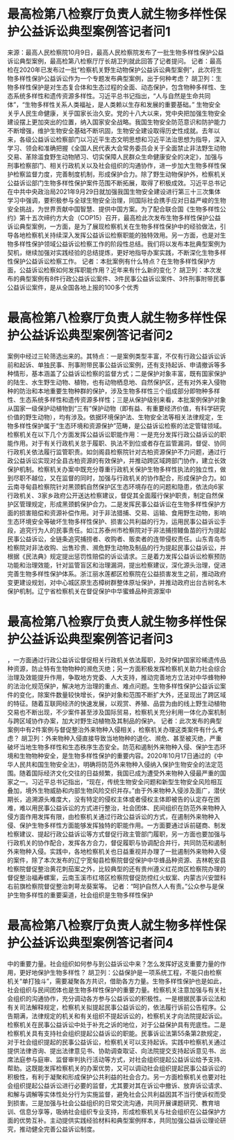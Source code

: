 # 最高检第八检察厅负责人就生物多样性保护公益诉讼典型案例答记者问1

来源：最高人民检察院10月9日，最高人民检察院发布了一批生物多样性保护公益诉讼典型案例，最高检第八检察厅厅长胡卫列就此回答了记者提问。 记者：最高检在2020年已发布过一批“检察机关野生动物保护公益诉讼典型案例”，此次将生物多样性保护公益诉讼作为一个专题发布典型案例，出于何种考虑？ 胡卫列：生物多样性保护是对生态复合体和生态过程的全面、动态保护，包含物种多样性、生态系统多样性和遗传资源多样性。习近平总书记指出，“人与自然是生命共同体”，“生物多样性关系人类福祉，是人类赖以生存和发展的重要基础。” 生物安全关乎人民生命健康，关乎国家长治久安。党的十八大以来，党中央把加强生物安全建设摆上更加突出的位置，纳入国家安全战略。我国生物安全防范意识和防护能力不断增强，维护生物安全基础不断巩固，生物安全建设取得历史性成就。去年以来，各级公益诉讼检察部门以习近平生态文明思想和习近平法治思想为指导，深入学习、领会和准确把握《全国人民代表大会常务委员会关于全面禁止非法野生动物交易、革除滥食野生动物陋习、切实保障人民群众生命健康安全的决定》，加强与刑事检察部门、相关行政机关以及社会组织的沟通协作，进一步加大生物多样性保护检察监督力度，完善制度机制，形成保护合力。除了野生动物保护外，检察机关公益诉讼部门生物多样性保护案件范围不断拓展，取得了积极成效。习近平总书记在中共中央政治局2021年9月29日就加强我国生物安全建设进行第三十三次集体学习中强调，要积极参与全球生物安全治理，同国际社会携手应对日益严峻的生物安全挑战，为世界贡献中国智慧、提供中国方案。为了配合联合国《生物多样性公约》第十五次缔约方大会（COP15）召开，最高检此次发布生物多样性保护公益诉讼典型案例，一方面，是为了展现检察机关在生物多样性保护中的经验做法，引导各地检察机关持续深入发挥公益诉讼检察职能的独特效用。另一方面，也是对生物多样性保护领域公益诉讼检察工作的阶段性总结。我们将以发布本批典型案例为契机，继续加强对实践经验的总结提炼，更好地指导办案实践，不断深化生物多样性保护公益诉讼检察工作。 记者：本批案例有什么特点？在生物多样性保护方面，公益诉讼检察如何发挥职能作用？近年来有什么新的变化？ 胡卫列：本次发布的典型案例有8件行政公益诉讼案件、3件民事公益诉讼案件、3件刑事附带民事公益诉讼案件，是从全国各地上报的100多个优秀

# 最高检第八检察厅负责人就生物多样性保护公益诉讼典型案例答记者问2

案例中经过三轮筛选出来的。其特点：一是案例类型丰富，不仅有行政公益诉讼诉前和起诉、单独民事、刑事附带民事公益诉讼案例，还有支持起诉、申请撤诉等多种情形，基本涵盖了公益诉讼检察的监督方式；二是保护对象丰富，既有国家保护的陆生、水生野生动物、植物，也有动物栖息地、自然保护区，还有对外来入侵物种的防治和本地重要生物种群的保护，涉及生物多样性三个组成部分即物种多样性、生态系统多样性和遗传资源多样性；三是从保护级别来看，本批案例保护对象从国家一级保护动植物到“三有”保护动物（即有益、有重要经济价值，有科学研究价值的野生动物），均有涉及。依据环境保护法、生物安全法等相关法律规定，生物多样性保护属于“生态环境和资源保护”范畴，是公益诉讼检察的法定管辖领域。检察机关在以下几个方面发挥公益诉讼职能作用：一是充分发挥行政公益诉讼的职能作用。对于有关行政机关怠于履职、执法不到位或者存在监管漏洞，督促、协同行政机关依法履行监管职责。如剑阁县检察院针对古柏资源保护不力问题，通过行政公益诉讼实现对全县古柏资源的有效保护，并推动跨区域跨部门协作，建立长效保护机制。检察机关办案中既充分尊重行政机关保护生物多样性执法的独立性，做到尽职不越位，又在监督的同时，加强与行政机关的协作配合，形成保护合力。如云南寻甸县检察院针对黑颈鹤自然保护区生态环境存在的问题和隐患，依法向6家行政机关、3家乡政府公开送达检察建议，督促其全面履行保护职责，制定自然保护区管理规定，形成黑颈鹤保护合力。二是发挥民事公益诉讼在生物多样性保护方面的损害赔偿和资源补偿作用。对于非法猎捕、交易、运输、食用野生动物，影响生态环境安全等破坏生物多样性保护、损害公共利益的行为，运用民事公益诉讼手段，追究行为人的民事责任。如江苏泰州市检察院对于非法捕捞鳗鱼苗的行为提起民事公益诉讼，全链条追究捕捞者、收购者、贩卖者的连带侵权责任。山东青岛市检察院对非法收购、出售珍贵、濒危野生动物及制品的行为提起民事公益诉讼，并根据《民法典》规定提出惩罚性赔偿的诉讼请求。三是着力发挥公益诉讼检察预防功能和治理效能，针对监管盲区和治理漏洞，提出检察建议，深化源头治理，促进完善生物多样性保护体系。浙江丽水莲都区检察院在公益损害发生之前，推动政府变更建设规划，对中心城区原生态樟树群整体原址保护，并推动政府出台古树名木保护机制。辽宁省检察机关在督促保护中华蜜蜂品种资源案中

# 最高检第八检察厅负责人就生物多样性保护公益诉讼典型案例答记者问3

，一方面通过行政公益诉讼督促相关行政机关依法履职，及时保护国家珍稀遗传品种资源，防止特有生物物种的濒危灭绝；另一方面积极发挥检察机关助力社会综合治理及效能提升作用，争取地方党委、人大支持，推动完善地方立法对中华蜂物种的法治化规范保护，解决地方治理的重点、难点问题。生物多样性保护公益诉讼案件的变化，除案件数量较快增长，保护对象和范围不断扩大外，还呈现出了跨区域的特征。随着互联网经济的快速发展，以观赏、养殖、品尝为由的线上野生动植物交易也不断出现，不少案件甚至涉及国际贸易，检察机关充分利用一体化办案机制与跨区域协作办案，加大对野生动植物及其制品的保护。 记者：此次发布的典型案例中有2件案例与督促整治外来物种入侵相关，检察机关办理这类案件有什么考虑？ 胡卫列：外来物种入侵直接导致当地物种的退化、濒危、甚至被灭绝，严重破坏当地生物多样性和生态秩序生态安全。防范和遏制外来物种入侵、保护生态环境和生物物种安全，是生物多样性保护的重要内容。2020年10月17日通过的《中华人民共和国生物安全法》，明确将防范外来物种入侵纳入保护生物安全的法定范围。随着国际经济文化交往的日益频繁，我国已成为遭受外来物种入侵最严重的国家之一。习近平总书记指出，“现在，传统生物安全问题和新型生物安全风险相互叠加，境外生物威胁和内部生物风险交织并存。”由于外来物种入侵涉及面广，潜伏期长，追溯源头难度大，没有特定的侵权主体或者侵权主体即被告的认定存在困难，难以用民事公益诉讼的方式进行整治，社会团体、民间组织在防范外来物种入侵方面作用发挥有限，由检察机关通过行政公益诉讼的方式，在遏制外来物种入侵、保护生物多样性方面能够发挥独特的职能作用。一方面要通过诉前磋商、制发检察建议、提起行政公益诉讼等方式督促行政主管部门履职，另一方面也要加强与行政机关的协作配合，发挥各方合力，督促履职与协调配合并行，共同防范和遏制外来物种入侵。实践中，各地检察机关也日益重视并办理了一批遏制外来物种入侵的案件，除了本次发布的辽宁宽甸县检察院督促保护中华蜂品种资源、吉林乾安县检察院督促整治黄花刺茄案之外，比较典型的还有贵州遵义红花岗区检察院办理的督促整治福寿螺案，云南玉溪市红塔区检察院督促防控红火蚁案、内蒙古兴安盟科右前旗检察院督促整治刺萼龙葵案等。 记者：“呵护自然人人有责。”公众参与是保护生物多样性的重要渠道，社会组织是生物多样性保护

# 最高检第八检察厅负责人就生物多样性保护公益诉讼典型案例答记者问4

中的重要力量。社会组织如何参与到公益诉讼中来？怎么发挥好这支重要力量的作用，更好地保护生物多样性？ 胡卫列：公益保护是一项系统工程，不能只由检察机关“单打独斗”，需要凝聚各方共识，借助各方力量。生物多样性保护也是如此，社会组织与民间团体也是生物多样性保护的重要力量。检察机关注意加强与有关社会组织的沟通协作，充分调动各方参与公益诉讼的积极性。一是根据民事诉讼法和有关司法解释规定，检察机关拟提起民事公益诉讼的，依法履行诉前公告程序。公告期满，法律规定的机关和有关组织不提起诉讼的，检察机关才向法院提起诉讼。检察机关在民事公益诉讼中处于补充之诉的地位，对于公益保护具有兜底性。二是检察机关具有支持社会组织提起公益诉讼的职能。民事诉讼法第55条第2款规定，对于社会组织提起的民事公益诉讼，检察机关可以支持起诉。实践中检察机关通过提供法律咨询、提出法律意见书、协助调查取证、向法院提交支持起诉意见书、出席法庭参与庭审、监督审判执行活动等方式，对社会组织提起公益诉讼给予支持、帮助。这既能发挥检察机关的办案优势，又可以调动社会组织提起民事公益诉讼的积极性，有利于凝聚和形成保护公共利益的社会合力。另一方面检察机关也要对社会组织提起公益诉讼进行必要的监督，尤其要对其在诉讼中撤诉、放弃诉讼请求、和解与调解等实体性处分行为实施监督，避免社会公共利益因其不当行使诉权而受到损害。三是加强与社会公益组织的日常交流沟通，共同开展课题研究、教育培训、信息分享等，吸纳社会组织专业支持，形成检察机关与社会组织在公益保护方面的优势互补。主动提供实践经验材料和典型案例样本，共同加强公益诉讼理论研究，推动健全完善公益诉讼制度。


